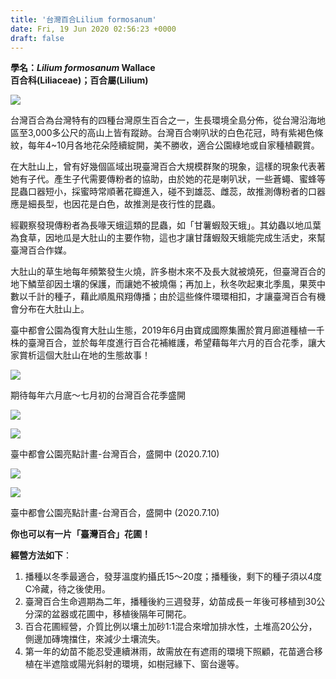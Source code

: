 ```yaml
---
title: '台灣百合Lilium formosanum'
date: Fri, 19 Jun 2020 02:56:23 +0000
draft: false
---
```


**學名：_Lilium formosanum_ Wallace  
百合科(Liliaceae)；百合屬(Lilium)**

![](https://www.reforestation.tw/wp-content/uploads/2020/07/未命名-2_工作區域-1.jpg)

台灣百合為台灣特有的四種台灣原生百合之一，生長環境全島分佈，從台灣沿海地區至3,000多公尺的高山上皆有蹤跡。台灣百合喇叭狀的白色花冠，時有紫褐色條紋，每年4~10月各地花朵陸續綻開，美不勝收，適合公園綠地或自家種植觀賞。

在大肚山上，曾有好幾個區域出現臺灣百合大規模群聚的現象，這樣的現象代表著她有子代。產生子代需要傳粉者的協助，由於她的花是喇叭狀，一些蒼蠅、蜜蜂等昆蟲口器短小，採蜜時常順著花瓣進入，碰不到雄蕊、雌蕊，故推測傳粉者的口器應是細長型，也因花是白色，故推測是夜行性的昆蟲。

經觀察發現傳粉者為長喙天蛾這類的昆蟲，如「甘薯蝦殼天蛾」。其幼蟲以地瓜葉為食草，因地瓜是大肚山的主要作物，這也才讓甘藷蝦殼天蛾能完成生活史，來幫臺灣百合作媒。

大肚山的草生地每年頻繁發生火燒，許多樹木來不及長大就被燒死，但臺灣百合的地下鱗莖卻因土壤的保護，而讓她不被燒傷；再加上，秋冬吹起東北季風，果莢中數以千計的種子，藉此順風飛翔傳播；由於這些條件環環相扣，才讓臺灣百合有機會分布在大肚山上。

臺中都會公園為復育大肚山生態，2019年6月由寶成國際集團於賞月廊道種植一千株的臺灣百合，並於每年度進行百合花補維護，希望藉每年六月的百合花季，讓大家賞析這個大肚山在地的生態故事！

![](https://www.reforestation.tw/wp-content/uploads/2020/07/2020612百合花圃_200710_15-1.jpg)

期待每年六月底～七月初的台灣百合花季盛開

![](https://www.reforestation.tw/wp-content/uploads/2020/07/2020612百合花圃_200710_7.jpg)

![](https://www.reforestation.tw/wp-content/uploads/2020/07/2020612百合花圃_200710_4-1.jpg)

臺中都會公園亮點計畫-台灣百合，盛開中 (2020.7.10)

![](https://www.reforestation.tw/wp-content/uploads/2020/07/2020612百合花圃_200710_10.jpg)

![](https://www.reforestation.tw/wp-content/uploads/2020/07/2020612百合花圃_200710_6.jpg)

臺中都會公園亮點計畫-台灣百合，盛開中 (2020.7.10)

**你也可以有一片「臺灣百合」花圃！**

**經營方法如下**：  

1.  播種以冬季最適合，發芽溫度約攝氏15～20度；播種後，剩下的種子須以4度C冷藏，待之後使用。
2.  臺灣百合生命週期為二年，播種後約三週發芽，幼苗成長ㄧ年後可移植到30公分深的盆器或花圃中，移植後隔年可開花。
3.  百合花圃經營，介質比例以壤土加砂1:1混合來增加排水性，土堆高20公分，側邊加磚塊擋住，來減少土壤流失。
4.  第一年的幼苗不能忍受連續淋雨，故需放在有遮雨的環境下照顧，花苗適合移植在半遮陰或陽光斜射的環境，如樹冠緣下、窗台邊等。